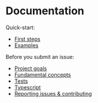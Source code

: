 # Documentation

Quick-start:

- [First steps](./FIRST-STEPS.md)
- [Examples](../examples)

Before you submit an issue:

- [Project goals](./GOALS.md)
- [Fundamental concepts](./CONCEPTS.md)
- [Tests](../test)
- [Typescript](./TYPESCRIPT.md)
- [Reporting issues & contributing](./ISSUES-CONTRIBUTING.md)
